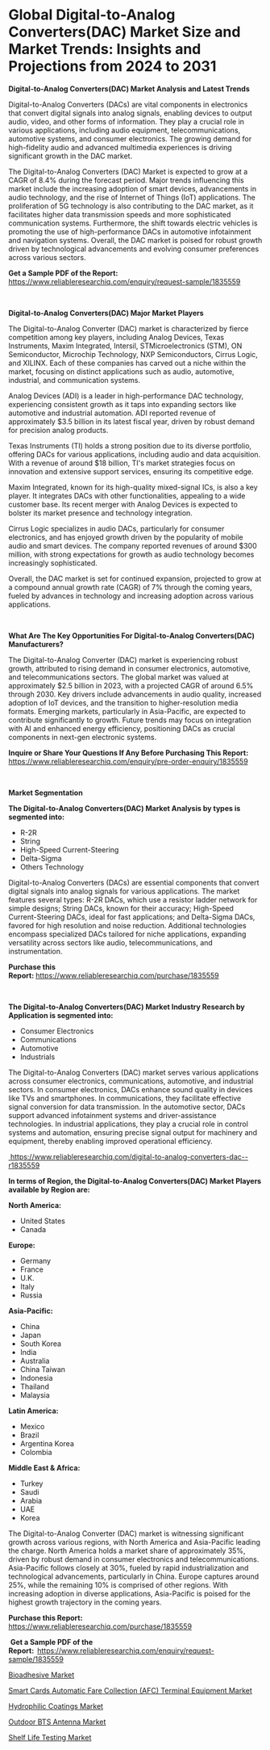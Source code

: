 <p><h1>Global Digital-to-Analog Converters(DAC) Market Size and Market Trends: Insights and Projections from 2024 to 2031</h1></p><p><strong>Digital-to-Analog Converters(DAC) Market Analysis and Latest Trends</strong></p>
<p><p>Digital-to-Analog Converters (DACs) are vital components in electronics that convert digital signals into analog signals, enabling devices to output audio, video, and other forms of information. They play a crucial role in various applications, including audio equipment, telecommunications, automotive systems, and consumer electronics. The growing demand for high-fidelity audio and advanced multimedia experiences is driving significant growth in the DAC market.</p><p>The Digital-to-Analog Converters (DAC) Market is expected to grow at a CAGR of 8.4% during the forecast period. Major trends influencing this market include the increasing adoption of smart devices, advancements in audio technology, and the rise of Internet of Things (IoT) applications. The proliferation of 5G technology is also contributing to the DAC market, as it facilitates higher data transmission speeds and more sophisticated communication systems. Furthermore, the shift towards electric vehicles is promoting the use of high-performance DACs in automotive infotainment and navigation systems. Overall, the DAC market is poised for robust growth driven by technological advancements and evolving consumer preferences across various sectors.</p></p>
<p><strong>Get a Sample PDF of the Report:&nbsp;</strong> <a href="https://www.reliableresearchiq.com/enquiry/request-sample/1835559?utm_campaign=1461&utm_medium=2&utm_source=Github&utm_content=ia&utm_term=16102024&utm_id=digital-to-analog-convertersdac">https://www.reliableresearchiq.com/enquiry/request-sample/1835559</a></p>
<p>&nbsp;</p>
<p><strong>Digital-to-Analog Converters(DAC) Major Market Players</strong></p>
<p><p>The Digital-to-Analog Converter (DAC) market is characterized by fierce competition among key players, including Analog Devices, Texas Instruments, Maxim Integrated, Intersil, STMicroelectronics (STM), ON Semiconductor, Microchip Technology, NXP Semiconductors, Cirrus Logic, and XILINX. Each of these companies has carved out a niche within the market, focusing on distinct applications such as audio, automotive, industrial, and communication systems.</p><p>Analog Devices (ADI) is a leader in high-performance DAC technology, experiencing consistent growth as it taps into expanding sectors like automotive and industrial automation. ADI reported revenue of approximately $3.5 billion in its latest fiscal year, driven by robust demand for precision analog products.</p><p>Texas Instruments (TI) holds a strong position due to its diverse portfolio, offering DACs for various applications, including audio and data acquisition. With a revenue of around $18 billion, TI's market strategies focus on innovation and extensive support services, ensuring its competitive edge.</p><p>Maxim Integrated, known for its high-quality mixed-signal ICs, is also a key player. It integrates DACs with other functionalities, appealing to a wide customer base. Its recent merger with Analog Devices is expected to bolster its market presence and technology integration.</p><p>Cirrus Logic specializes in audio DACs, particularly for consumer electronics, and has enjoyed growth driven by the popularity of mobile audio and smart devices. The company reported revenues of around $300 million, with strong expectations for growth as audio technology becomes increasingly sophisticated.</p><p>Overall, the DAC market is set for continued expansion, projected to grow at a compound annual growth rate (CAGR) of 7% through the coming years, fueled by advances in technology and increasing adoption across various applications.</p></p>
<p>&nbsp;</p>
<p><strong>What Are The Key Opportunities For Digital-to-Analog Converters(DAC) Manufacturers?</strong></p>
<p><p>The Digital-to-Analog Converter (DAC) market is experiencing robust growth, attributed to rising demand in consumer electronics, automotive, and telecommunications sectors. The global market was valued at approximately $2.5 billion in 2023, with a projected CAGR of around 6.5% through 2030. Key drivers include advancements in audio quality, increased adoption of IoT devices, and the transition to higher-resolution media formats. Emerging markets, particularly in Asia-Pacific, are expected to contribute significantly to growth. Future trends may focus on integration with AI and enhanced energy efficiency, positioning DACs as crucial components in next-gen electronic systems.</p></p>
<p><strong>Inquire or Share Your Questions If Any Before Purchasing This Report:</strong> <a href="https://www.reliableresearchiq.com/enquiry/pre-order-enquiry/1835559?utm_campaign=1461&utm_medium=2&utm_source=Github&utm_content=ia&utm_term=16102024&utm_id=digital-to-analog-convertersdac">https://www.reliableresearchiq.com/enquiry/pre-order-enquiry/1835559</a></p>
<p>&nbsp;</p>
<p><strong>Market Segmentation</strong></p>
<p><strong>The Digital-to-Analog Converters(DAC) Market Analysis by types is segmented into:</strong></p>
<p><ul><li>R-2R</li><li>String</li><li>High-Speed Current-Steering</li><li>Delta-Sigma</li><li>Others Technology</li></ul></p>
<p><p>Digital-to-Analog Converters (DACs) are essential components that convert digital signals into analog signals for various applications. The market features several types: R-2R DACs, which use a resistor ladder network for simple designs; String DACs, known for their accuracy; High-Speed Current-Steering DACs, ideal for fast applications; and Delta-Sigma DACs, favored for high resolution and noise reduction. Additional technologies encompass specialized DACs tailored for niche applications, expanding versatility across sectors like audio, telecommunications, and instrumentation.</p></p>
<p><strong>Purchase this Report:&nbsp;</strong><a href="https://www.reliableresearchiq.com/purchase/1835559?utm_campaign=1461&utm_medium=2&utm_source=Github&utm_content=ia&utm_term=16102024&utm_id=digital-to-analog-convertersdac">https://www.reliableresearchiq.com/purchase/1835559</a></p>
<p>&nbsp;</p>
<p><strong>The Digital-to-Analog Converters(DAC) Market Industry Research by Application is segmented into:</strong></p>
<p><ul><li>Consumer Electronics</li><li>Communications</li><li>Automotive</li><li>Industrials</li></ul></p>
<p><p>The Digital-to-Analog Converters (DAC) market serves various applications across consumer electronics, communications, automotive, and industrial sectors. In consumer electronics, DACs enhance sound quality in devices like TVs and smartphones. In communications, they facilitate effective signal conversion for data transmission. In the automotive sector, DACs support advanced infotainment systems and driver-assistance technologies. In industrial applications, they play a crucial role in control systems and automation, ensuring precise signal output for machinery and equipment, thereby enabling improved operational efficiency.</p></p>
<p><a href="https://www.reliableresearchiq.com/digital-to-analog-converters-dac--r1835559?utm_campaign=1461&utm_medium=2&utm_source=Github&utm_content=ia&utm_term=16102024&utm_id=digital-to-analog-convertersdac">&nbsp;https://www.reliableresearchiq.com/digital-to-analog-converters-dac--r1835559</a></p>
<p><strong>In terms of Region, the Digital-to-Analog Converters(DAC) Market Players available by Region are:</strong></p>
<p>
    <p> <strong> North America: </strong>
        <ul>
            <li>United States</li>
            <li>Canada</li>
        </ul>
        </p> 
    <p> <strong> Europe: </strong>
        <ul>
            <li>Germany</li>
            <li>France</li>
            <li>U.K.</li>
            <li>Italy</li>
            <li>Russia</li>
        </ul>
        </p> 
    <p> <strong> Asia-Pacific: </strong>
        <ul>
            <li>China</li>
            <li>Japan</li>
            <li>South Korea</li>
            <li>India</li>
            <li>Australia</li>
            <li>China Taiwan</li>
            <li>Indonesia</li>
            <li>Thailand</li>
            <li>Malaysia</li>
        </ul>
        </p> 
    <p> <strong> Latin America: </strong>
        <ul>
            <li>Mexico</li>
            <li>Brazil</li>
            <li>Argentina Korea</li>
            <li>Colombia</li>
        </ul>
        </p> 
    <p> <strong> Middle East & Africa: </strong>
        <ul>
            <li>Turkey</li>
            <li>Saudi</li>
            <li>Arabia</li>
            <li>UAE</li>
            <li>Korea</li>
        </ul>
    </p>
    </p>
<p><p>The Digital-to-Analog Converter (DAC) market is witnessing significant growth across various regions, with North America and Asia-Pacific leading the charge. North America holds a market share of approximately 35%, driven by robust demand in consumer electronics and telecommunications. Asia-Pacific follows closely at 30%, fueled by rapid industrialization and technological advancements, particularly in China. Europe captures around 25%, while the remaining 10% is comprised of other regions. With increasing adoption in diverse applications, Asia-Pacific is poised for the highest growth trajectory in the coming years.</p></p>
<p><strong>Purchase this Report: </strong><a href="https://www.reliableresearchiq.com/purchase/1835559?utm_campaign=1461&utm_medium=2&utm_source=Github&utm_content=ia&utm_term=16102024&utm_id=digital-to-analog-convertersdac">https://www.reliableresearchiq.com/purchase/1835559</a></p>
<p>&nbsp;<strong>Get a Sample PDF of the Report:&nbsp;&nbsp;</strong><a href="https://www.reliableresearchiq.com/enquiry/request-sample/1835559?utm_campaign=1461&utm_medium=2&utm_source=Github&utm_content=ia&utm_term=16102024&utm_id=digital-to-analog-convertersdac">https://www.reliableresearchiq.com/enquiry/request-sample/1835559</a></p>
<p><strong></strong></p>
<p><p><a href="https://www.linkedin.com/pulse/global-bioadhesive-market-size-trends-analysis-regional-outlook-jk3vc?utm_campaign=1461&utm_medium=2&utm_source=Github&utm_content=ia&utm_term=16102024&utm_id=digital-to-analog-convertersdac">Bioadhesive Market</a></p><p><a href="https://github.com/kyleetroxilbu/Market-Research-Report-List-1/blob/main/smart-cards-automatic-fare-collection-afc-terminal-equipment-market.md?utm_campaign=1461&utm_medium=2&utm_source=Github&utm_content=ia&utm_term=16102024&utm_id=digital-to-analog-convertersdac">Smart Cards Automatic Fare Collection (AFC) Terminal Equipment Market</a></p><p><a href="https://www.linkedin.com/pulse/global-hydrophilic-coatings-market-analysis-trends-yj1cf?utm_campaign=1461&utm_medium=2&utm_source=Github&utm_content=ia&utm_term=16102024&utm_id=digital-to-analog-convertersdac">Hydrophilic Coatings Market</a></p><p><a href="https://github.com/whitbyuhringenn/Market-Research-Report-List-1/blob/main/outdoor-bts-antenna-market.md?utm_campaign=1461&utm_medium=2&utm_source=Github&utm_content=ia&utm_term=16102024&utm_id=digital-to-analog-convertersdac">Outdoor BTS Antenna Market</a></p><p><a href="https://www.linkedin.com/pulse/shelf-life-testing-market-share-size-trends-industry-u8nff?utm_campaign=1461&utm_medium=2&utm_source=Github&utm_content=ia&utm_term=16102024&utm_id=digital-to-analog-convertersdac">Shelf Life Testing Market</a></p></p>